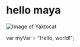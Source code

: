 # hello maya
![Image of Yaktocat](https://octodex.github.com/images/yaktocat.png)

var myVar = "Hello, world!";
